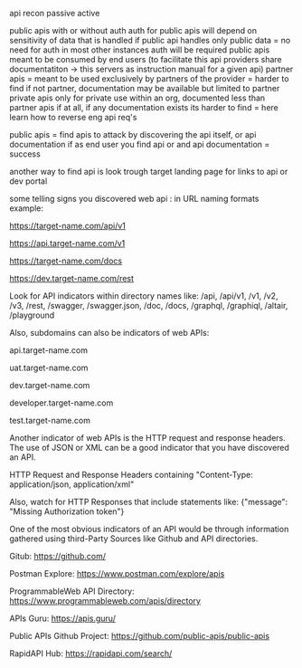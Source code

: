api recon 
passive
active 

public apis with or without auth 
auth for public apis will depend on sensitivity of data that is handled 
if public api handles only public data = no need for auth 
in most other instances auth will be required 
public apis meant to be consumed by end users (to facilitate this api providers share documentatiton -> this servers as instruction manual for a given api)
partner apis = meant to be used exclusively by partners of the provider = harder to find if not partner, documentation may be available but limited to partner 
private apis only for private use within an org, documented less than partner apis if at all, if any documentation exists its harder to find = here learn how to reverse eng api req's 


public apis = find apis to attack by discovering the api itself, or api documentation 
if as end user you find api or and api documentation = success

another way to find api is look trough target landing page for links to api or dev portal 


some telling signs you discovered web api : 
in URL naming formats example: 

https://target-name.com/api/v1 

https://api.target-name.com/v1 

https://target-name.com/docs

https://dev.target-name.com/rest

Look for API indicators within directory names like:
/api, /api/v1, /v1, /v2, /v3, /rest, /swagger, /swagger.json, /doc, /docs, /graphql, /graphiql, /altair, /playground

Also, subdomains can also be indicators of web APIs:

api.target-name.com

uat.target-name.com

dev.target-name.com

developer.target-name.com

test.target-name.com


Another indicator of web APIs is the HTTP request and response headers. The use of JSON or XML can be a good indicator that you have discovered an API. 

HTTP Request and Response Headers containing "Content-Type: application/json, application/xml"

 

Also, watch for HTTP Responses that include statements like:
{"message": "Missing Authorization token"}


One of the most obvious indicators of an API would be through information gathered using third-Party Sources like Github and API directories.

Gitub: https://github.com/ 

Postman Explore: https://www.postman.com/explore/apis

ProgrammableWeb API Directory: https://www.programmableweb.com/apis/directory 

APIs Guru: https://apis.guru/ 

Public APIs Github Project: https://github.com/public-apis/public-apis 

RapidAPI Hub: https://rapidapi.com/search/ 
